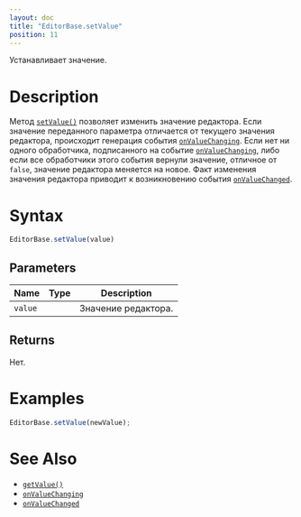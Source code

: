```yaml
---
layout: doc
title: "EditorBase.setValue"
position: 11
---
```


Устанавливает значение.

# Description

Метод [`setValue()`](../EditorBase.setValue/) позволяет изменить значение редактора. Если значение
переданного параметра отличается от текущего значения редактора, происходит генерация события
[`onValueChanging`](../EditorBase.onValueChanging/). Если нет ни одного обработчика, подписанного
на событие [`onValueChanging`](../EditorBase.onValueChanging/), либо если все обработчики этого
события вернули значение, отличное от `false`, значение редактора меняется на новое. Факт изменения
значения редактора приводит к возникновению события [`onValueChanged`](../EditorBase.onValueChanged/).

# Syntax

```js
EditorBase.setValue(value)
```

## Parameters

|Name|Type|Description|
|----|----|-----------|
|`value`||Значение редактора.|

## Returns

Нет.

# Examples

```js
EditorBase.setValue(newValue);
```

# See Also

* [`getValue()`](../EditorBase.getValue/)
* [`onValueChanging`](../EditorBase.onValueChanging/)
* [`onValueChanged`](../EditorBase.onValueChanged/)
